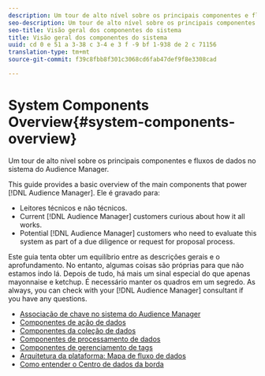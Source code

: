 ```yaml
---
description: Um tour de alto nível sobre os principais componentes e fluxos de dados no sistema do Audience Manager.
seo-description: Um tour de alto nível sobre os principais componentes e fluxos de dados no sistema do Audience Manager.
seo-title: Visão geral dos componentes do sistema
title: Visão geral dos componentes do sistema
uuid: cd 0 e 51 a 3-38 c 3-4 e 3 f -9 bf 1-938 de 2 c 71156
translation-type: tm+mt
source-git-commit: f39c8fbb8f301c3068cd6fab47def9f8e3308cad

---
```



# System Components Overview{#system-components-overview}

Um tour de alto nível sobre os principais componentes e fluxos de dados no sistema do Audience Manager.

<!-- 

c_compintro.xml

 -->

This guide provides a basic overview of the main components that power [!DNL Audience Manager]. Ele é gravado para:

* Leitores técnicos e não técnicos.
* Current [!DNL Audience Manager] customers curious about how it all works.
* Potential [!DNL Audience Manager] customers who need to evaluate this system as part of a due diligence or request for proposal process.

Este guia tenta obter um equilíbrio entre as descrições gerais e o aprofundamento. No entanto, algumas coisas são próprias para que não estamos indo lá. Depois de tudo, há mais um sinal especial do que apenas mayonnaise e ketchup. É necessário manter os quadros em um segredo. As always, you can check with your [!DNL Audience Manager] consultant if you have any questions.

* [Associação de chave no sistema do Audience Manager](/help/using/reference/system-components/components-stack.md)
* [Componentes de ação de dados](/help/using/reference/system-components/components-data-action.md)
* [Componentes da coleção de dados](/help/using/reference/system-components/components-data-collection.md)
* [Componentes de processamento de dados](/help/using/reference/system-components/components-data-processing.md)
* [Componentes de gerenciamento de tags](/help/using/reference/system-components/components-tag-management.md)
* [Arquitetura da plataforma: Mapa de fluxo de dados](/help/using/reference/system-components/components-platform-architecture.md)
* [Como entender o Centro de dados da borda](/help/using/reference/system-components/components-edge.md)

